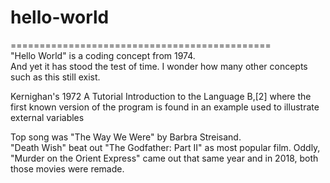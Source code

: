 # hello-world
=============================================<br>
"Hello World" is a coding concept from 1974.<br>
And yet it has stood the test of time.  I wonder how many other concepts such as this still exist.

Kernighan's 1972 A Tutorial Introduction to the Language B,[2] where the first known version of the program is found in an example used to illustrate external variables

Top song was "The Way We Were" by Barbra Streisand.<br>
"Death Wish" beat out "The Godfather: Part II" as most popular film.
Oddly, "Murder on the Orient Express" came out that same year and in 2018, both those movies were remade.
